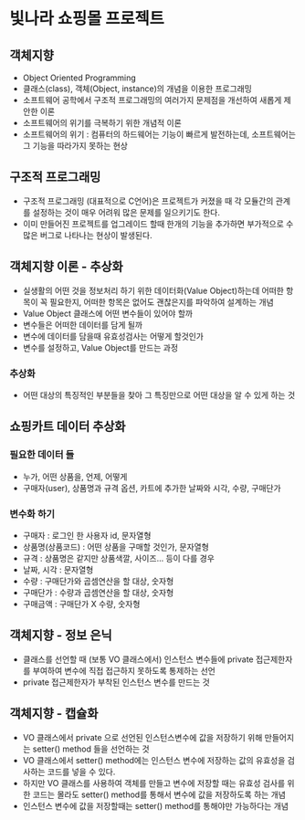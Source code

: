 # 빛나라 쇼핑몰 프로젝트

## 객체지향
* Object Oriented Programming
* 클래스(class), 객체(Object, instance)의 개념을 이용한 프로그래밍
* 소프트웨어 공학에서 구조적 프로그래밍의 여러가지 문제점을 개선하여 새롭게 제안한 이론
* 소프트웨어의 위기를 극복하기 위한 개념적 이론
* 소프트웨어의 위기 : 컴퓨터의 하드웨어는 기능이 빠르게 발전하는데, 소프트웨어는 그 기능을 따라가지 못하는 현상

## 구조적 프로그래밍
* 구조적 프로그래밍 (대표적으로 C언어)은 프로젝트가 커졌을 때 각 모듈간의 관계를 설정하는 것이 매우 어려워 많은 문제를 일으키기도 한다.
* 이미 만들어진 프로젝트를 업그레이드 할때 한개의 기능을 추가하면 부가적으로 수많은 버그로 나타나는 현상이 발생된다.

## 객체지향 이론 - 추상화
* 실생활의 어떤 것을 정보처리 하기 위한 데이터화(Value Object)하는데 어떠한 항목이 꼭 필요한지, 어떠한 항목은 없어도 괜찮은지를 파악하여 설계하는 개념
* Value Object 클래스에 어떤 변수들이 있어야 할까
* 변수들은 어떠한 데이터를 담게 될까
* 변수에 데이터를 담을때 유효성검사는 어떻게 할것인가
* 변수를 설정하고, Value Object를 만드는 과정

### 추상화
* 어떤 대상의 특징적인 부분들을 찾아 그 특징만으로 어떤 대상을 알 수 있게 하는 것

## 쇼핑카트 데이터 추상화
### 필요한 데이터 들
* 누가, 어떤 상품을, 언제, 어떻게
* 구매자(user), 상품명과 규격 옵션, 카트에 추가한 날짜와 시각, 수량, 구매단가

### 변수화 하기 
* 구매자 : 로그인 한 사용자 id, 문자열형
* 상품명(상품코드) : 어떤 상품을 구매할 것인가, 문자열형
* 규격 : 상품명은 같지만 상품색깔, 사이즈... 등이 다를 경우
* 날짜, 시각 : 문자열형 
* 수량 : 구매단가와 곱셈연산을 할 대상, 숫자형
* 구매단가 : 수량과 곱셈연산을 할 대상, 숫자형
* 구매금액 : 구매단가 X 수량, 숫자형

## 객체지향 - 정보 은닉
* 클래스를 선언할 때 (보통 VO 클래스에서) 인스턴스 변수들에 private 접근제한자를 부여하여 변수에 직접 접근하지 못하도록 통제하는 선언
* private 접근제한자가 부착된 인스턴스 변수를 만드는 것

## 객체지향 - 캡슐화
* VO 클래스에서 private 으로 선언된 인스턴스변수에 값을 저장하기 위해 만들어지는 setter() method 들을 선언하는 것
* VO 클래스에서 setter() method에는 인스턴스 변수에 저장하는 값의 유효성을 검사하는 코드를 넣을 수 있다.
* 하지만 VO 클래스를 사용하여 객체를 만들고 변수에 저장할 때는 유효성 검사를 위한 코드는 몰라도 setter() method를 통해서 변수에 값을 저장하도록 하는 개념
* 인스턴스 변수에 값을 저장할때는 setter() method를 통해야만 가능하다는 개념